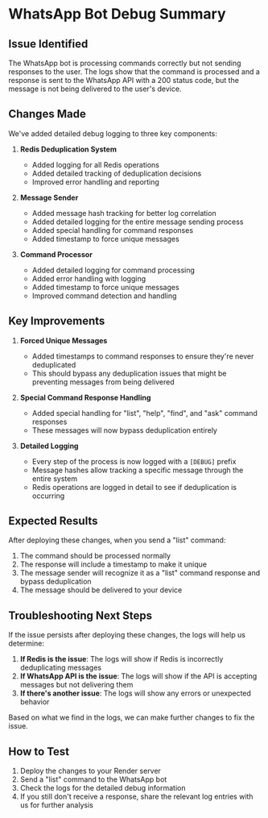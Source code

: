 # WhatsApp Bot Debug Summary

## Issue Identified
The WhatsApp bot is processing commands correctly but not sending responses to the user. The logs show that the command is processed and a response is sent to the WhatsApp API with a 200 status code, but the message is not being delivered to the user's device.

## Changes Made

We've added detailed debug logging to three key components:

1. **Redis Deduplication System**
   - Added logging for all Redis operations
   - Added detailed tracking of deduplication decisions
   - Improved error handling and reporting

2. **Message Sender**
   - Added message hash tracking for better log correlation
   - Added detailed logging for the entire message sending process
   - Added special handling for command responses
   - Added timestamp to force unique messages

3. **Command Processor**
   - Added detailed logging for command processing
   - Added error handling with logging
   - Added timestamp to force unique messages
   - Improved command detection and handling

## Key Improvements

1. **Forced Unique Messages**
   - Added timestamps to command responses to ensure they're never deduplicated
   - This should bypass any deduplication issues that might be preventing messages from being delivered

2. **Special Command Response Handling**
   - Added special handling for "list", "help", "find", and "ask" command responses
   - These messages will now bypass deduplication entirely

3. **Detailed Logging**
   - Every step of the process is now logged with a `[DEBUG]` prefix
   - Message hashes allow tracking a specific message through the entire system
   - Redis operations are logged in detail to see if deduplication is occurring

## Expected Results

After deploying these changes, when you send a "list" command:

1. The command should be processed normally
2. The response will include a timestamp to make it unique
3. The message sender will recognize it as a "list" command response and bypass deduplication
4. The message should be delivered to your device

## Troubleshooting Next Steps

If the issue persists after deploying these changes, the logs will help us determine:

1. **If Redis is the issue**: The logs will show if Redis is incorrectly deduplicating messages
2. **If WhatsApp API is the issue**: The logs will show if the API is accepting messages but not delivering them
3. **If there's another issue**: The logs will show any errors or unexpected behavior

Based on what we find in the logs, we can make further changes to fix the issue.

## How to Test

1. Deploy the changes to your Render server
2. Send a "list" command to the WhatsApp bot
3. Check the logs for the detailed debug information
4. If you still don't receive a response, share the relevant log entries with us for further analysis 